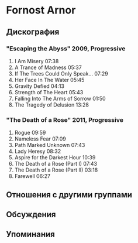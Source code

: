 # Fornost Arnor



## Дискография

### "Escaping the Abyss" 2009, Progressive

1. I Am Misery 	07:38 	
2. A Trance of Madness 	05:37 	 
3. If The Trees Could Only Speak... 	07:29 	
4. Her Face In The Water 	05:45 
5. Gravity Defied 	04:13
6. Strength of The Heart 	05:43 	
7. Falling Into The Arms of Sorrow 	01:50 
8. The Tragedy of Delusion 	13:28

### "The Death of a Rose" 2011, Progressive

1. Rogue 	09:59 
2. Nameless Fear 	07:09 
3. Path Marked Unknown 	07:43 
4. Lady Heresy 	08:32 	
5. Aspire for the Darkest Hour 	10:39
6. The Death of a Rose (Part I) 	07:43 
7. The Death of a Rose (Part II) 	03:18 
8. Farewell 	06:27


## Отношения с другими группами


## Обсуждения


## Упоминания


